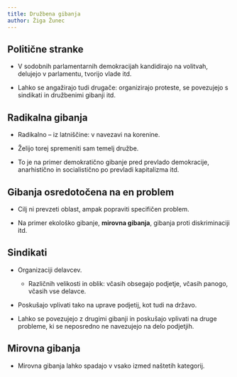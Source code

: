 ```yaml
---
title: Družbena gibanja
author: Žiga Žunec
---
```


## Politične stranke

- V sodobnih parlamentarnih demokracijah kandidirajo na volitvah, delujejo v parlamentu, tvorijo vlade itd.

- Lahko se angažirajo tudi drugače: organizirajo proteste, se povezujejo s sindikati in družbenimi gibanji itd.

## Radikalna gibanja

- Radikalno – iz latniščine: v navezavi na korenine.

- Želijo torej spremeniti sam temelj družbe.

- To je na primer demokratično gibanje pred prevlado demokracije, anarhistično in socialistično po prevladi kapitalizma itd.

## Gibanja osredotočena na en problem

- Cilj ni prevzeti oblast, ampak popraviti specifičen problem.

- Na primer ekološko gibanje, **mirovna gibanja**, gibanja proti diskriminaciji itd.

## Sindikati

- Organizaciji delavcev.
  
  - Različnih velikosti in oblik: včasih obsegajo podjetje, včasih panogo, včasih vse delavce.

- Poskušajo vplivati tako na uprave podjetij, kot tudi na državo.

- Lahko se povezujejo z drugimi gibanji in poskušajo vplivati na druge probleme, ki se neposredno ne navezujejo na delo  podjetjih.

## Mirovna gibanja

- Mirovna gibanja lahko spadajo v vsako izmed naštetih kategorij.
